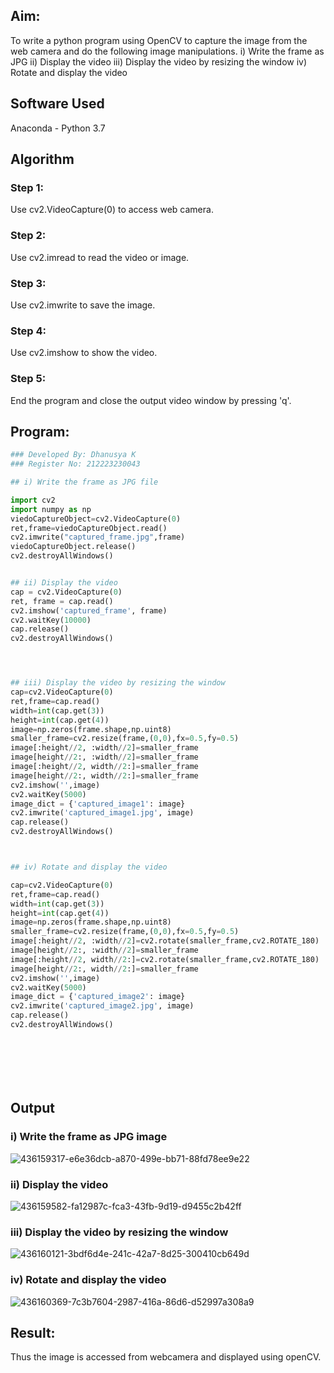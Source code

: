 
## Aim:
 
To write a python program using OpenCV to capture the image from the web camera and do the following image manipulations.
i) Write the frame as JPG 
ii) Display the video 
iii) Display the video by resizing the window
iv) Rotate and display the video

## Software Used
Anaconda - Python 3.7
## Algorithm
### Step 1:
Use cv2.VideoCapture(0) to access web camera.

### Step 2:
Use cv2.imread to read the video or image.

### Step 3:
Use cv2.imwrite to save the image.

### Step 4:
Use cv2.imshow to show the video.

### Step 5:
End the program and close the output video window by pressing 'q'.

## Program:
``` Python
### Developed By: Dhanusya K
### Register No: 212223230043

## i) Write the frame as JPG file

import cv2
import numpy as np
viedoCaptureObject=cv2.VideoCapture(0)
ret,frame=viedoCaptureObject.read()
cv2.imwrite("captured_frame.jpg",frame)
viedoCaptureObject.release()
cv2.destroyAllWindows()


## ii) Display the video
cap = cv2.VideoCapture(0)
ret, frame = cap.read()
cv2.imshow('captured_frame', frame)
cv2.waitKey(10000)
cap.release()
cv2.destroyAllWindows()




## iii) Display the video by resizing the window
cap=cv2.VideoCapture(0)
ret,frame=cap.read()
width=int(cap.get(3))
height=int(cap.get(4))
image=np.zeros(frame.shape,np.uint8)
smaller_frame=cv2.resize(frame,(0,0),fx=0.5,fy=0.5)
image[:height//2, :width//2]=smaller_frame
image[height//2:, :width//2]=smaller_frame
image[:height//2, width//2:]=smaller_frame
image[height//2:, width//2:]=smaller_frame
cv2.imshow('',image)
cv2.waitKey(5000)  
image_dict = {'captured_image1': image}
cv2.imwrite('captured_image1.jpg', image)
cap.release()
cv2.destroyAllWindows()



## iv) Rotate and display the video

cap=cv2.VideoCapture(0)
ret,frame=cap.read()
width=int(cap.get(3))
height=int(cap.get(4))
image=np.zeros(frame.shape,np.uint8)
smaller_frame=cv2.resize(frame,(0,0),fx=0.5,fy=0.5)
image[:height//2, :width//2]=cv2.rotate(smaller_frame,cv2.ROTATE_180)
image[height//2:, :width//2]=smaller_frame
image[:height//2, width//2:]=cv2.rotate(smaller_frame,cv2.ROTATE_180)
image[height//2:, width//2:]=smaller_frame
cv2.imshow('',image)
cv2.waitKey(5000) 
image_dict = {'captured_image2': image}
cv2.imwrite('captured_image2.jpg', image)
cap.release()
cv2.destroyAllWindows()








```
## Output

### i) Write the frame as JPG image
![436159317-e6e36dcb-a870-499e-bb71-88fd78ee9e22](https://github.com/user-attachments/assets/5b36da00-8a42-49b1-a539-427d062b22f3)


### ii) Display the video
![436159582-fa12987c-fca3-43fb-9d19-d9455c2b42ff](https://github.com/user-attachments/assets/01e028c3-4e15-40da-ac6b-8c3d9543e1ab)



### iii) Display the video by resizing the window

![436160121-3bdf6d4e-241c-42a7-8d25-300410cb649d](https://github.com/user-attachments/assets/c8078bc5-c7bb-48d1-9b09-1d2e64678e1a)


### iv) Rotate and display the video

![436160369-7c3b7604-2987-416a-86d6-d52997a308a9](https://github.com/user-attachments/assets/a56bd7db-a932-4a6b-9bc1-e36082e577c5)




## Result:
Thus the image is accessed from webcamera and displayed using openCV.
